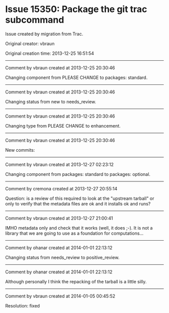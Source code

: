 # Issue 15350: Package the git trac subcommand

Issue created by migration from Trac.

Original creator: vbraun

Original creation time: 2013-12-25 16:51:54




---

Comment by vbraun created at 2013-12-25 20:30:46

Changing component from PLEASE CHANGE to packages: standard.


---

Comment by vbraun created at 2013-12-25 20:30:46

Changing status from new to needs_review.


---

Comment by vbraun created at 2013-12-25 20:30:46

Changing type from PLEASE CHANGE to enhancement.


---

Comment by vbraun created at 2013-12-25 20:30:46

New commits:


---

Comment by vbraun created at 2013-12-27 02:23:12

Changing component from packages: standard to packages: optional.


---

Comment by cremona created at 2013-12-27 20:55:14

Question:  is a review of this required to look at the "upstream tarball" or only to verify that the metadata files are ok and it installs ok and runs?


---

Comment by vbraun created at 2013-12-27 21:00:41

IMHO metadata only and check that it works (well, it does ;-). It is not a library that we are going to use as a foundation for computations...


---

Comment by ohanar created at 2014-01-01 22:13:12

Changing status from needs_review to positive_review.


---

Comment by ohanar created at 2014-01-01 22:13:12

Although personally I think the repacking of the tarball is a little silly.


---

Comment by vbraun created at 2014-01-05 00:45:52

Resolution: fixed

